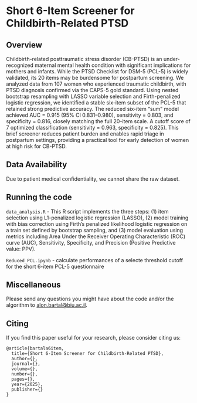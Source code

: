 #  Short 6-Item Screener for Childbirth-Related PTSD
## Overview
Childbirth-related posttraumatic stress disorder (CB-PTSD) is an under-recognized maternal mental health condition with significant implications for mothers and infants. While the PTSD Checklist for DSM-5 (PCL-5) is widely validated, its 20 items may be burdensome for postpartum screening. We analyzed data from 107 women who experienced traumatic childbirth, with PTSD diagnosis confirmed via the CAPS-5 gold standard. Using nested bootstrap resampling with LASSO variable selection and Firth-penalized logistic regression, we identified a stable six-item subset of the PCL-5 that retained strong predictive accuracy. The reduced six-item “sum” model achieved AUC = 0.915 (95% CI 0.831–0.980), sensitivity = 0.803, and specificity = 0.816, closely matching the full 20-item scale. A cutoff score of 7 optimized classification (sensitivity = 0.963, specificity = 0.825). This brief screener reduces patient burden and enables rapid triage in postpartum settings, providing a practical tool for early detection of women at high risk for CB-PTSD.

## Data Availability
Due to patient medical confidentiality, we cannot share the raw dataset.

## Running the code
`data_analysis.R` - This R script implements the three steps: 
(1) item selection using L1-penalized logistic regression (LASSO),
(2) model training with bias correction using Firth’s penalized likelihood logistic regression on a train set defined by bootstrap sampling, and 
(3) model evaluation using metrics including Area Under the Receiver Operating Characteristic (ROC) curve (AUC), Sensitivity, Specificity, and Precision (Positive Predictive value: PPV).

`Reduced_PCL.ipynb` - calculate performances of a selecte threshold cutoff for the short 6-item PCL-5 questionnaire

## Miscellaneous
Please send any questions you might have about the code and/or the algorithm to alon.bartal@biu.ac.il.

## Citing
If you find this paper useful for your research, please consider citing us:
```
@article{bartala6item,
  title={Short 6-Item Screener for Childbirth-Related PTSD},
  author={},
  journal={},
  volume={},
  number={},
  pages={},
  year={2025},
  publisher={}
}
```

